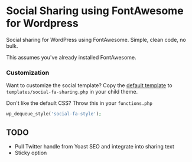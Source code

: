 Social Sharing using FontAwesome for Wordpress
==============================================

Social sharing for WordPress using FontAwesome. Simple, clean code, no bulk.

This assumes you've already installed FontAwesome.

### Customization

Want to customize the social template? Copy the [default template](https://github.com/iloveitaly/wordpress-font-awesome-social/blob/master/templates/sharing.php) to `templates/social-fa-sharing.php` in your child theme.

Don't like the default CSS? Throw this in your `functions.php`

```php
wp_dequeue_style('social-fa-style');
```
TODO
----

* Pull Twitter handle from Yoast SEO and integrate into sharing text
* Sticky option
